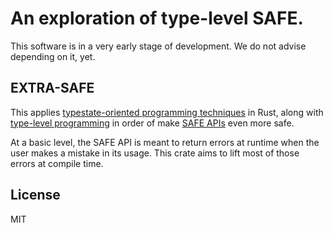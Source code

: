 # An exploration of type-level SAFE.

This software is in a very early stage of development. We do not advise depending on it, yet.

## EXTRA-SAFE

This applies [typestate-oriented programming techniques](https://dl.acm.org/doi/10.1145/1639950.1640073) in Rust, along with [type-level programming](https://www.cambridge.org/core/journals/journal-of-functional-programming/article/faking-it-simulating-dependent-types-in-haskell/) in order of make [SAFE APIs](https://hackmd.io/@7dpNYqjKQGeYC7wMlPxHtQ/ByIbpfX9c) even more safe.

At a basic level, the SAFE API is meant to return errors at runtime when the user makes a mistake in its usage. This crate aims to lift most of those errors at compile time.

## License

MIT